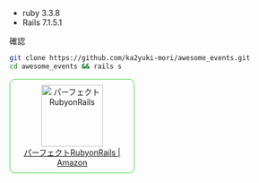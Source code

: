 - ruby 3.3.8 
- Rails 7.1.5.1

確認
```sh
git clone https://github.com/ka2yuki-mori/awesome_events.git
cd awesome_events && rails s
```

<a target="_blank" href="https://amzn.to/43QRVDL" style="
    border: 2px solid;
    width: 220px;
    display: block;
    overflow: hidden;
    border-radius: 10px;
    border-color: #90e790;
    text-align: center;
    padding: 9px 0;
    animation: flashShadow 2.5s infinite alternate;
    ">
  <img src="https://m.media-amazon.com/images/I/81yskupyNhL._SY342_.jpg" 
    alt="パーフェクトRubyonRails" style="border:none;width:110px;" /><script>window.dataLayer = window.dataLayer || [];function gtag() { dataLayer.push(arguments); }gtag('js', new Date());gtag('config', 'G-CJF3K99R7P');</script><br />
  パーフェクトRubyonRails | Amazon
</a>